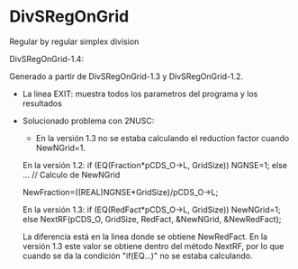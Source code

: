 # DivSRegOnGrid
Regular by regular simplex division

DivSRegOnGrid-1.4:

Generado a partir de DivSRegOnGrid-1.3 y DivSRegOnGrid-1.2.

- La linea EXIT: muestra todos los parametros del programa y los resultados

- Solucionado problema con 2NUSC:

	* En la versión 1.3 no se estaba calculando el reduction factor cuando NewNGrid=1.

	En la versión 1.2:
		if (EQ(Fraction*pCDS_O->L, GridSize))
		    NGNSE=1;
		else
		    ... // Calculo de NewNGrid

	NewFraction=((REAL)NGNSE*GridSize)/pCDS_O->L;

	En la versión 1.3:
		if (EQ(RedFact*pCDS_O->L, GridSize))
		    NewNGrid=1;
		else
		    NextRF(pCDS_O, GridSize, RedFact, &NewNGrid, &NewRedFact);

	La diferencia está en la linea donde se obtiene NewRedFact. En la versión 1.3 este valor se obtiene dentro del método NextRF, por lo que cuando se da la condición "if(EQ...)" no se estaba calculando.
